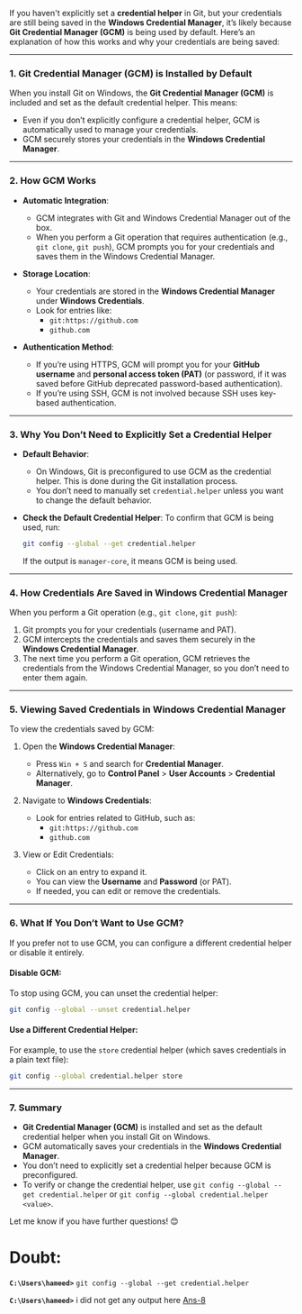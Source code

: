If you haven't explicitly set a **credential helper** in Git, but your credentials are still being saved in the **Windows Credential Manager**, it’s likely because **Git Credential Manager (GCM)** is being used by default. Here’s an explanation of how this works and why your credentials are being saved:

---

### **1. Git Credential Manager (GCM) is Installed by Default**

When you install Git on Windows, the **Git Credential Manager (GCM)** is included and set as the default credential helper. This means:

- Even if you don’t explicitly configure a credential helper, GCM is automatically used to manage your credentials.
- GCM securely stores your credentials in the **Windows Credential Manager**.

---

### **2. How GCM Works**

- **Automatic Integration**:

  - GCM integrates with Git and Windows Credential Manager out of the box.
  - When you perform a Git operation that requires authentication (e.g., `git clone`, `git push`), GCM prompts you for your credentials and saves them in the Windows Credential Manager.

- **Storage Location**:

  - Your credentials are stored in the **Windows Credential Manager** under **Windows Credentials**.
  - Look for entries like:
    - `git:https://github.com`
    - `github.com`

- **Authentication Method**:
  - If you’re using HTTPS, GCM will prompt you for your **GitHub username** and **personal access token (PAT)** (or password, if it was saved before GitHub deprecated password-based authentication).
  - If you’re using SSH, GCM is not involved because SSH uses key-based authentication.

---

### **3. Why You Don’t Need to Explicitly Set a Credential Helper**

- **Default Behavior**:

  - On Windows, Git is preconfigured to use GCM as the credential helper. This is done during the Git installation process.
  - You don’t need to manually set `credential.helper` unless you want to change the default behavior.

- **Check the Default Credential Helper**:
  To confirm that GCM is being used, run:
  ```bash
  git config --global --get credential.helper
  ```
  If the output is `manager-core`, it means GCM is being used.

---

### **4. How Credentials Are Saved in Windows Credential Manager**

When you perform a Git operation (e.g., `git clone`, `git push`):

1. Git prompts you for your credentials (username and PAT).
2. GCM intercepts the credentials and saves them securely in the **Windows Credential Manager**.
3. The next time you perform a Git operation, GCM retrieves the credentials from the Windows Credential Manager, so you don’t need to enter them again.

---

### **5. Viewing Saved Credentials in Windows Credential Manager**

To view the credentials saved by GCM:

1. Open the **Windows Credential Manager**:

   - Press `Win + S` and search for **Credential Manager**.
   - Alternatively, go to **Control Panel** > **User Accounts** > **Credential Manager**.

2. Navigate to **Windows Credentials**:

   - Look for entries related to GitHub, such as:
     - `git:https://github.com`
     - `github.com`

3. View or Edit Credentials:
   - Click on an entry to expand it.
   - You can view the **Username** and **Password** (or PAT).
   - If needed, you can edit or remove the credentials.

---

### **6. What If You Don’t Want to Use GCM?**

If you prefer not to use GCM, you can configure a different credential helper or disable it entirely.

#### **Disable GCM**:

To stop using GCM, you can unset the credential helper:

```bash
git config --global --unset credential.helper
```

#### **Use a Different Credential Helper**:

For example, to use the `store` credential helper (which saves credentials in a plain text file):

```bash
git config --global credential.helper store
```

---

### **7. Summary**

- **Git Credential Manager (GCM)** is installed and set as the default credential helper when you install Git on Windows.
- GCM automatically saves your credentials in the **Windows Credential Manager**.
- You don’t need to explicitly set a credential helper because GCM is preconfigured.
- To verify or change the credential helper, use `git config --global --get credential.helper` or `git config --global credential.helper <value>`.

Let me know if you have further questions! 😊

# Doubt:

**`C:\Users\hameed>`** `git config --global --get credential.helper`

**`C:\Users\hameed>`** i did not get any output here [Ans-8](https://github.com/hameed003/git-and-gitHub-notes/blob/main/Git%20And%20GitHub%20Setup%20In%20Linux/solutions/Ans-8.md)
